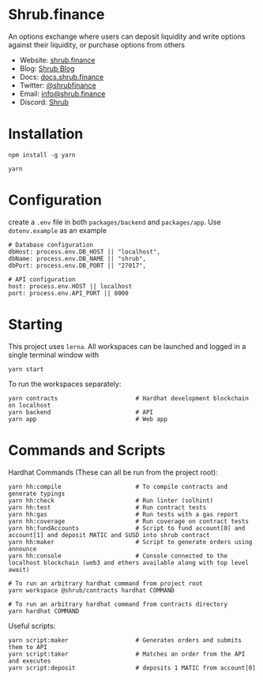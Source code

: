 # Shrub.finance

An options exchange where users can deposit liquidity and write options against their liquidity, or purchase options from others

[//]: # ()
[//]: # (- Be gas cheap for traders)

[//]: # (- Use layer2 when available)

[//]: # (- Use onchain governance to)

[//]: # (  - Set fees)

[//]: # (  - Whitelist pairs)

[//]: # (- Allow flashloans of collateral that has been locked)

- Website: [shrub.finance](https://shrub.finance/)
- Blog: [Shrub Blog](https://medium.com/@shrubfinance)
- Docs: [docs.shrub.finance](https://docs.shrub.finance)
- Twitter: [@shrubfinance](https://twitter.com/shrubfinance)
- Email: [info@shrub.finance](mailto:info@shrub.finance)
- Discord: [Shrub](https://discord.gg/csusZhYgTg)

# Installation

[//]: # ()
[//]: # (    # Switch to node version 16)

[//]: # (    n 16 # if you have n)

    npm install -g yarn

    yarn

# Configuration

create a `.env` file in both `packages/backend` and `packages/app`. Use `dotenv.example` as an example

    # Database configuration
    dbHost: process.env.DB_HOST || "localhost",
    dbName: process.env.DB_NAME || "shrub",
    dbPort: process.env.DB_PORT || "27017",

    # API configuration
    host: process.env.HOST || localhost
    port: process.env.API_PORT || 8000

# Starting

This project uses `lerna`. All workspaces can be launched and logged in a single terminal window with

    yarn start

To run the workspaces separately:

    yarn contracts                      # Hardhat development blockchain on localhost
    yarn backend                        # API
    yarn app                            # Web app

# Commands and Scripts

Hardhat Commands (These can all be run from the project root):

    yarn hh:compile                     # To compile contracts and generate typings
    yarn hh:check                       # Run linter (solhint)
    yarn hh:test                        # Run contract tests
    yarn hh:gas                         # Run tests with a gas report
    yarn hh:coverage                    # Run coverage on contract tests
    yarn hh:fundAccounts                # Script to fund account[0] and account[1] and deposit MATIC and SUSD into shrub contract
    yarn hh:maker                       # Script to generate orders using announce
    yarn hh:console                     # Console connected to the localhost blockchain (web3 and ethers available along with top level await)

    # To run an arbitrary hardhat command from project root
    yarn workspace @shrub/contracts hardhat COMMAND

    # To run an arbitrary hardhat command from contracts directory
    yarn hardhat COMMAND

Useful scripts:

    yarn script:maker                   # Generates orders and submits them to API
    yarn script:taker                   # Matches an order from the API and executes
    yarn script:deposit                 # deposits 1 MATIC from account[0]


